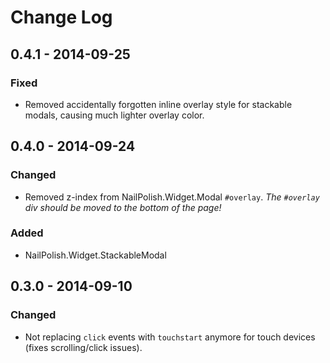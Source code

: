 Change Log
==========

## 0.4.1 - 2014-09-25

### Fixed
- Removed accidentally forgotten inline overlay style for stackable modals, causing much lighter overlay color.

## 0.4.0 - 2014-09-24

### Changed
- Removed z-index from NailPolish.Widget.Modal `#overlay`. *The `#overlay` div should be moved to the bottom of the page!*

### Added
- NailPolish.Widget.StackableModal

## 0.3.0 - 2014-09-10

### Changed
- Not replacing `click` events with `touchstart` anymore for touch devices (fixes scrolling/click issues).
